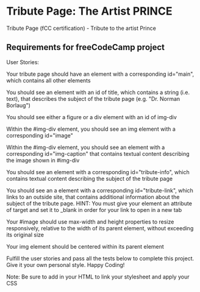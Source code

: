 # Tribute Page: The Artist PRINCE
Tribute Page (fCC certification) - Tribute to the artist Prince

## Requirements for freeCodeCamp project
User Stories:

Your tribute page should have an element with a corresponding id="main", which contains all other elements

You should see an element with an id of title, which contains a string (i.e. text), that describes the subject of the tribute page (e.g. "Dr. Norman Borlaug")

You should see either a figure or a div element with an id of img-div

Within the #img-div element, you should see an img element with a corresponding id="image"

Within the #img-div element, you should see an element with a corresponding id="img-caption" that contains textual content describing the image shown in #img-div

You should see an element with a corresponding id="tribute-info", which contains textual content describing the subject of the tribute page

You should see an a element with a corresponding id="tribute-link", which links to an outside site, that contains additional information about the subject of the tribute page. HINT: You must give your element an attribute of target and set it to _blank in order for your link to open in a new tab

Your #image should use max-width and height properties to resize responsively, relative to the width of its parent element, without exceeding its original size

Your img element should be centered within its parent element

Fulfill the user stories and pass all the tests below to complete this project. Give it your own personal style. Happy Coding!


Note: Be sure to add <link rel="stylesheet" href="styles.css"> in your HTML to link your stylesheet and apply your CSS
